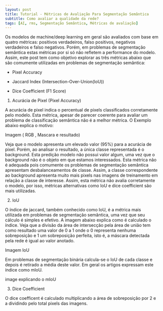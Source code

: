 ```yaml
---
layout: post
title: Tutorial - Métricas de Avaliação Para Segmentação Semântica
subtitle: Como avaliar a qualidade da rede?  
tags: [AI, rms, Segmentação Semântica, Métricas de avaliação]
---
```



Os modelos de machine/deep learning em geral são avaliados com base em quatro métricas: positivos verdadeiros, 
falso positivos, negativos verdadeiros e falso negativos. Porém, em problemas de segmentação semântica estas métricas por si só não refletem a performance do modelo. Assim, este post tem como objetivo explorar as três métricas abaixo que são comumente utilizadas em problemas de segmentação semântica:

- Pixel Accuracy

- Jaccard Index (Intersection-Over-Union(IoU))

- Dice Coefficient (F1 Score)


1. Acurácia de Pixel (Pixel Accuracy)

A acurácia de pixel indica o percentual de pixels classificados corretamente pelo modelo. Esta métrica, apesar de parecer
coerente para avaliar um problema de classificação semântica não é a melhor métrica. O Exemplo abaixo explica o motivo:

Imagem ( RGB , Mascara e resultado)

Veja que o modelo apresenta um elevado valor (95%) para a acurácia de pixel. Porém, ao analisar o resultado, a única classe representada é o background. Esta predição modelo não possui valor algum, uma vez que o background não é o objeto em que estamos interessados. Esta métrica não é adequada pois comumente os problemas de segmentação semântica apresentam desbalanceamentos de classe. Assim, a classe correspondente ao background apresenta muito mais pixels nas imagens de treinamento em relação a classe de interesse. Assim, esta métrica não avalia corretamente o modelo, por isso, métricas alternativas como IoU e dice coefficient são mais utilizadas.

2. IoU

O índice de jaccard, também conhecido como IoU, é a métrica mais utilizada em problemas de segmentação semântica, uma vez que seu cálculo é simples e efetivo. A imagem abaixo explica como é calculado o índice. Veja que a divisão da área de intersecção pela área de união tem como resultado uma valor de 0 a 1 onde o 0 representa nenhuma sobreposição e 1 um sobreposição perfeita, isto é, a máscara detectada pela rede é igual ao valor anotado.

Imagem IoU

Em problemas de segmentação binária calcula-se o IoU de cada classe e depois é retirado a média deste valor. Em geral os artigos expressam este índice como mIoU. 


image explicando o mIoU

3. Dice Coefficient

O dice coefficent é calculado multiplicando a área de sobreposição por 2 e a dividindo pelo total pixels das imagens.





